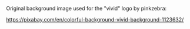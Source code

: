 Original background image used for the "vivid" logo by pinkzebra:

https://pixabay.com/en/colorful-background-vivid-background-1123632/
